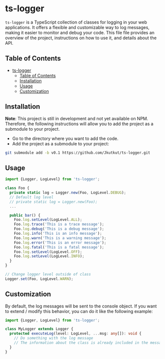 # ts-logger

`ts-logger` is a TypeScript collection of classes for logging in your web applications. It offers a flexible and customizable way to log messages, making it easier to monitor and debug your code. This file file provides an overview of the project, instructions on how to use it, and details about the API.

## Table of Contents

- [ts-logger](#ts-logger)
  - [Table of Contents](#table-of-contents)
  - [Installation](#installation)
  - [Usage](#usage)
  - [Customization](#customization)

## Installation
**Note**: This project is still in development and not yet available on NPM. Therefore, the following instructions will allow you to add the project as a submodule to your project.

- Go to the directory where you want to add the code.
- Add the project as a submodule to your project:
```bash
git submodule add -b v0.1 https://github.com/Jkutkut/ts-logger.git
```

## Usage
```typescript
import {Logger, LogLevel} from 'ts-logger';

class Foo {
  private static log = Logger.new(Foo, LogLevel.DEBUG);
  // Default log level
  // private static log = Logger.new(Foo);
  ...

  public bar() {
    Foo.log.setLevel(LogLevel.ALL);
    Foo.log.trace('This is a trace message');
    Foo.log.debug('This is a debug message');
    Foo.log.info('This is an info message');
    Foo.log.warn('This is a warning message');
    Foo.log.error('This is an error message');
    Foo.log.fatal('This is a fatal message');
    Foo.log.setLevel(LogLevel.OFF);
    Foo.log.setLevel(LogLevel.INFO);
  }
}

// Change logger level outside of class
Logger.set(Foo, LogLevel.WARN);
```

## Customization
By default, the log messages will be sent to the console object. If you want to extend / modify this behavior, you can do it like the following example:
```typescript
import {Logger, LogLevel} from 'ts-logger';

class MyLogger extends Logger {
  protected executeLog(level: LogLevel, ...msg: any[]): void {
    // Do something with the log message
    // The information about the class is already included in the message
  }
}
```